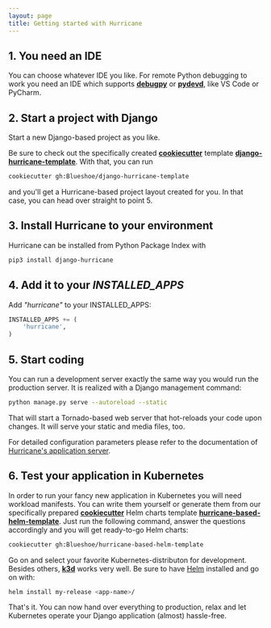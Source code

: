 ```yaml
---
layout: page
title: Getting started with Hurricane
---
```

## 1. You need an IDE
You can choose whatever IDE you like. For remote Python debugging to work you need an
IDE which supports [**debugpy**](https://pypi.org/project/debugpy/) or [**pydevd**](https://pypi.org/project/pydevd/), like VS Code or PyCharm. 

## 2. Start a project with Django
Start a new Django-based project as you like.  

Be sure to check out the specifically created 
[**cookiecutter**](https://cookiecutter.readthedocs.io/en/latest/) template [**django-hurricane-template**](https://github.com/Blueshoe/django-hurricane-template). 
With that, you can run 
~~~bash
cookiecutter gh:Blueshoe/django-hurricane-template
~~~
and you'll get a Hurricane-based project layout created for you. In that case, you can head over straight to
point 5.

## 3. Install Hurricane to your environment
Hurricane can be installed from Python Package Index with
~~~bash
pip3 install django-hurricane
~~~

## 4. Add it to your *INSTALLED_APPS*

Add *"hurricane"* to your INSTALLED_APPS:
~~~python
INSTALLED_APPS += (
    'hurricane',
)
~~~

## 5. Start coding
You can run a development server exactly the same way you would run the production server. It is realized
with a Django management command:
~~~bash
python manage.py serve --autoreload --static
~~~
That will start a Tornado-based web server that hot-reloads your code upon changes. It will serve your static
and media files, too.
<div class="jumbotron dh-color">
    <p class="lead">For detailed configuration parameters please refer to the documentation of <a href="https://django-hurricane.readthedocs.io/en/latest/usage.html#application-server">Hurricane's application server</a>.</p>
</div>

## 6. Test your application in Kubernetes
In order to run your fancy new application in Kubernetes you will need workload manifests. You can write them yourself
or generate them from our specifically prepared [**cookiecutter**](https://cookiecutter.readthedocs.io/en/latest/) 
Helm charts template [**hurricane-based-helm-template**](https://github.com/Blueshoe/hurricane-based-helm-template).
Just run the following command, answer the questions accordingly and you will get ready-to-go Helm charts: 
~~~bash
cookiecutter gh:Blueshoe/hurricane-based-helm-template
~~~
Go on and select your favorite Kubernetes-distributon for development. Besides others, [**k3d**](https://k3d.io) works very well.
Be sure to have [Helm](https://helm.sh/) installed and go on with:
~~~bash
helm install my-release <app-name>/
~~~

That's it. You can now hand over everything to production, relax and let Kubernetes operate your Django application 
(almost) hassle-free.



